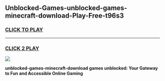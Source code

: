 
## Unblocked-Games-unblocked-games-minecraft-download-Play-Free-t96s3
<h3>
<a href="https://premium76.site?title=unblocked-games-minecraft-download&ref=21A">CLICK TO PLAY</a></h3>
<hr>

<h3>
<a href="https://premium76.site?title=unblocked-games-minecraft-download&ref=21A">CLICK 2 PLAY</a>
  
</h3>

<a href="https://premium76.site?title=unblocked-games-minecraft-download&ref=21A"><img src="https://clearcache.store/games.png"></a>


**unblocked-games-minecraft-download games unblocked: Your Gateway to Fun and Accessible Online Gaming**
